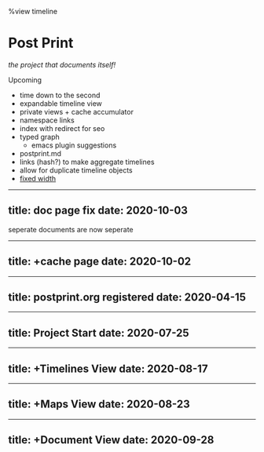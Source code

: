 %view timeline

# Post Print

*the project that documents itself!*

Upcoming
- time down to the second
- expandable timeline view
- private views + cache accumulator
- namespace links
- index with redirect for seo
- typed graph
    - emacs plugin suggestions
- postprint.md
- links (hash?) to make aggregate timelines
- allow for duplicate timeline objects
- [fixed width](https://visjs.github.io/vis-timeline/examples/timeline/items/visibleFrameTemplateContent.html) 

---
title: doc page fix
date: 2020-10-03
---
seperate documents are now seperate

---
title: +cache page
date: 2020-10-02
---

---
title: postprint.org registered
date: 2020-04-15
---

---
title: Project Start
date: 2020-07-25
---

---
title: +Timelines View
date: 2020-08-17
---

---
title: +Maps View
date: 2020-08-23
---

---
title: +Document View
date: 2020-09-28
---

